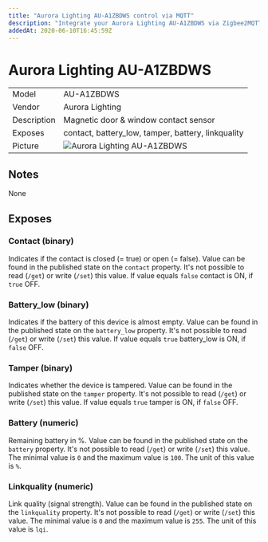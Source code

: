 ```yaml
---
title: "Aurora Lighting AU-A1ZBDWS control via MQTT"
description: "Integrate your Aurora Lighting AU-A1ZBDWS via Zigbee2MQTT with whatever smart home infrastructure you are using without the vendors bridge or gateway."
addedAt: 2020-06-10T16:45:59Z
---
```


<!-- !!!! -->
<!-- ATTENTION: This file is auto-generated through docgen! -->
<!-- You can only edit the "## Notes"-Section. -->
<!-- !!!! -->

# Aurora Lighting AU-A1ZBDWS

|     |     |
|-----|-----|
| Model | AU-A1ZBDWS  |
| Vendor  | Aurora Lighting  |
| Description | Magnetic door & window contact sensor |
| Exposes | contact, battery_low, tamper, battery, linkquality |
| Picture | ![Aurora Lighting AU-A1ZBDWS](https://psi-4ward.github.io/zigbee2mqtt.io/images/devices/AU-A1ZBDWS.jpg) |


## Notes

None



## Exposes

### Contact (binary)
Indicates if the contact is closed (= true) or open (= false).
Value can be found in the published state on the `contact` property.
It's not possible to read (`/get`) or write (`/set`) this value.
If value equals `false` contact is ON, if `true` OFF.

### Battery_low (binary)
Indicates if the battery of this device is almost empty.
Value can be found in the published state on the `battery_low` property.
It's not possible to read (`/get`) or write (`/set`) this value.
If value equals `true` battery_low is ON, if `false` OFF.

### Tamper (binary)
Indicates whether the device is tampered.
Value can be found in the published state on the `tamper` property.
It's not possible to read (`/get`) or write (`/set`) this value.
If value equals `true` tamper is ON, if `false` OFF.

### Battery (numeric)
Remaining battery in %.
Value can be found in the published state on the `battery` property.
It's not possible to read (`/get`) or write (`/set`) this value.
The minimal value is `0` and the maximum value is `100`.
The unit of this value is `%`.

### Linkquality (numeric)
Link quality (signal strength).
Value can be found in the published state on the `linkquality` property.
It's not possible to read (`/get`) or write (`/set`) this value.
The minimal value is `0` and the maximum value is `255`.
The unit of this value is `lqi`.

